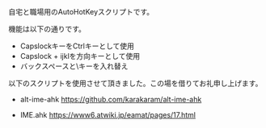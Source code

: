 自宅と職場用のAutoHotKeyスクリプトです。

機能は以下の通りです。
- CapslockキーをCtrlキーとして使用
- Capslock + ijklを方向キーとして使用
- バックスペースと\キーを入れ替え

以下のスクリプトを使用させて頂きました。この場を借りてお礼申し上げます。

- alt-ime-ahk
https://github.com/karakaram/alt-ime-ahk

- IME.ahk
https://www6.atwiki.jp/eamat/pages/17.html
